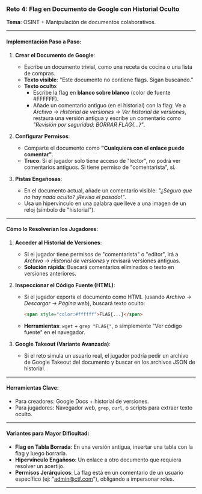 ### **Reto 4: Flag en Documento de Google con Historial Oculto**  
**Tema**: OSINT + Manipulación de documentos colaborativos.  

---

#### **Implementación Paso a Paso**:
1. **Crear el Documento de Google**:  
   - Escribe un documento trivial, como una receta de cocina o una lista de compras.  
   - **Texto visible**: "Este documento no contiene flags. Sigan buscando."  
   - **Texto oculto**:  
     - Escribe la flag en **blanco sobre blanco** (color de fuente #FFFFFF).  
     - Añade un comentario antiguo (en el historial) con la flag: Ve a *Archivo → Historial de versiones → Ver historial de versiones*, restaura una versión antigua y escribe un comentario como *"Revisión por seguridad: BORRAR FLAG{...}"*.  

2. **Configurar Permisos**:  
   - Comparte el documento como **"Cualquiera con el enlace puede comentar"**.  
   - **Truco**: Si el jugador solo tiene acceso de "lector", no podrá ver comentarios antiguos. Si tiene permiso de "comentarista", sí.  

3. **Pistas Engañosas**:  
   - En el documento actual, añade un comentario visible: *"¿Seguro que no hay nada oculto? ¡Revisa el pasado!"*.  
   - Usa un hipervínculo en una palabra que lleve a una imagen de un reloj (símbolo de "historial").  

---

#### **Cómo lo Resolverían los Jugadores**:
1. **Acceder al Historial de Versiones**:  
   - Si el jugador tiene permisos de "comentarista" o "editor", irá a *Archivo → Historial de versiones* y revisará versiones antiguas.  
   - **Solución rápida**: Buscará comentarios eliminados o texto en versiones anteriores.  

2. **Inspeccionar el Código Fuente (HTML)**:  
   - Si el jugador exporta el documento como HTML (usando *Archivo → Descargar → Página web*), buscará texto oculto:  
     ```html
     <span style="color:#ffffff">FLAG{...}</span>
     ```
   - **Herramientas**: `wget` + `grep "FLAG{"`, o simplemente "Ver código fuente" en el navegador.  

3. **Google Takeout (Variante Avanzada)**:  
   - Si el reto simula un usuario real, el jugador podría pedir un archivo de Google Takeout del documento y buscar en los archivos JSON de historial.  

---

#### **Herramientas Clave**:  
- Para creadores: Google Docs + historial de versiones.  
- Para jugadores: Navegador web, `grep`, `curl`, o scripts para extraer texto oculto.  

---

#### **Variantes para Mayor Dificultad**:  
- **Flag en Tabla Borrada**: En una versión antigua, insertar una tabla con la flag y luego borrarla.  
- **Hipervínculo Engañoso**: Un enlace a otro documento que requiera resolver un acertijo.  
- **Permisos Jerárquicos**: La flag está en un comentario de un usuario específico (ej: "admin@ctf.com"), obligando a impersonar roles.  

---